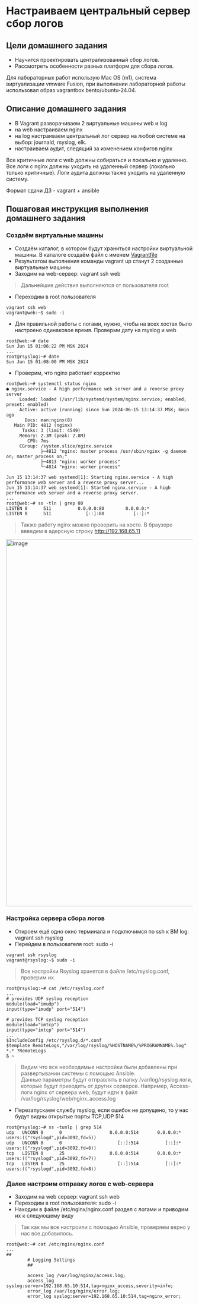 # Настраиваем центральный сервер сбор логов

## Цели домашнего задания

- Научится проектировать централизованный сбор логов.
- Рассмотреть особенности разных платформ для сбора логов.

Для лабораторных работ использую Mac OS (m1), система виртуализации vmware Fusion, при выполнении лабораторной работы использовал образ vagrantbox bento/ubuntu-24.04.

## Описание домашнего задания

- В Vagrant разворачиваем 2 виртуальные машины web и log
- на web настраиваем nginx
- на log настраиваем центральный лог сервер на любой системе на выбор: journald, rsyslog, elk.
- настраиваем аудит, следящий за изменением конфигов nginx

Все критичные логи с web должны собираться и локально и удаленно. Все логи с nginx должны уходить на удаленный сервер (локально только критичные).
Логи аудита должны также уходить на удаленную систему.

Формат сдачи ДЗ - vagrant + ansible

## Пошаговая инструкция выполнения домашнего задания

### Создаём виртуальные машины

- Создаём каталог, в котором будут храниться настройки виртуальной машины. В каталоге создаём файл с именем [Vagrantfile](./Vagrantfile)
- Результатом выполнения команды vagrant up станут 2 созданные виртуальные машины
- Заходим на web-сервер: vagrant ssh web

> Дальнейшие действия выполняются от пользователя root

- Переходим в root пользователя
```
vagrant ssh web
vagrant@web:~$ sudo -i
```


- Для правильной работы c логами, нужно, чтобы на всех хостах было настроено одинаковое время. Проверми дату на rsyslog и web
```
root@web:~# date
Sun Jun 15 01:06:22 PM MSK 2024
...
root@rsyslog:~# date
Sun Jun 15 01:08:00 PM MSK 2024
```

- Проверим, что nginx работает корректно
```
root@web:~# systemctl status nginx
● nginx.service - A high performance web server and a reverse proxy server
     Loaded: loaded (/usr/lib/systemd/system/nginx.service; enabled; preset: enabled)
     Active: active (running) since Sun 2024-06-15 13:14:37 MSK; 6min ago
       Docs: man:nginx(8)
   Main PID: 4812 (nginx)
      Tasks: 3 (limit: 4549)
     Memory: 2.3M (peak: 2.8M)
        CPU: 7ms
     CGroup: /system.slice/nginx.service
             ├─4812 "nginx: master process /usr/sbin/nginx -g daemon on; master_process on;"
             ├─4813 "nginx: worker process"
             └─4814 "nginx: worker process"

Jun 15 13:14:37 web systemd[1]: Starting nginx.service - A high performance web server and a reverse proxy server...
Jun 15 13:14:37 web systemd[1]: Started nginx.service - A high performance web server and a reverse proxy server.
...
root@web:~# ss -tln | grep 80
LISTEN 0      511          0.0.0.0:80        0.0.0.0:*          
LISTEN 0      511             [::]:80           [::]:*     
```

> Также работу nginx можно проверить на хосте. В браузере ввведем в адерсную строку <http://192.168.65.11>
<img width="988" alt="image" src="https://github.com/yurpv/lab_otus/assets/162872411/e1c50e9a-dbb0-4fd0-8511-89990f1f0967">

### Настройка сервера сбора логов

- Откроем ещё одно окно терминала и подключимся по ssh к ВМ log: vagrant ssh rsyslog
- Перейдем в пользователя root: sudo -i
```
vagrant ssh rsyslog
vagrant@rsyslog:~$ sudo -i
```

> Все настройки Rsyslog хранятся в файле /etc/rsyslog.conf, проверим их.
```
root@rsyslog:~# cat /etc/rsyslog.conf
...
# provides UDP syslog reception
module(load="imudp")
input(type="imudp" port="514")

# provides TCP syslog reception
module(load="imtcp")
input(type="imtcp" port="514")
...
$IncludeConfig /etc/rsyslog.d/*.conf
$template RemoteLogs,"/var/log/rsyslog/%HOSTNAME%/%PROGRAMNAME%.log"
*.* ?RemoteLogs
& ~
```

> Видим что все необходимые настройки были добавлены при развертывании системы с помощью Ansible. </br>
> Данные параметры будут отправлять в папку /var/log/rsyslog логи, которые будут приходить от других серверов. Например, Access-логи nginx от сервера web, будут идти в файл /var/log/rsyslog/web/nginx_access.log

- Перезапускаем службу rsyslog, если ошибок не допущено, то у нас будут видны открытые порты TCP,UDP 514
```
root@rsyslog:~# ss -tunlp | grep 514
udp   UNCONN 0      0                  0.0.0.0:514       0.0.0.0:*    users:(("rsyslogd",pid=3092,fd=5))        
udp   UNCONN 0      0                     [::]:514          [::]:*    users:(("rsyslogd",pid=3092,fd=6))        
tcp   LISTEN 0      25                 0.0.0.0:514       0.0.0.0:*    users:(("rsyslogd",pid=3092,fd=7))        
tcp   LISTEN 0      25                    [::]:514          [::]:*    users:(("rsyslogd",pid=3092,fd=8)) 
```

### Далее настроим отправку логов с web-сервера

- Заходим на web сервер: vagrant ssh web
- Переходим в root пользователя: sudo -i
- Находим в файле /etc/nginx/nginx.conf раздел с логами и приводим их к следующему виду

> Так как мы все настроили с помощью Ansible, проверяем верно у нас все добавилось.

```
root@web:~# cat /etc/nginx/nginx.conf
...
##
        # Logging Settings
        ##

        access_log /var/log/nginx/access.log;
        access_log syslog:server=192.168.65.10:514,tag=nginx_access,severity=info;
        error_log /var/log/nginx/error.log;
        error_log syslog:server=192.168.65.10:514,tag=nginx_error;

```

